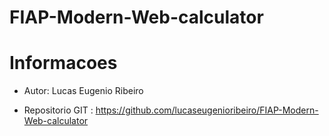 # FIAP-Modern-Web-calculator

# Informacoes

- Autor: Lucas Eugenio Ribeiro

- Repositorio GIT : https://github.com/lucaseugenioribeiro/FIAP-Modern-Web-calculator
